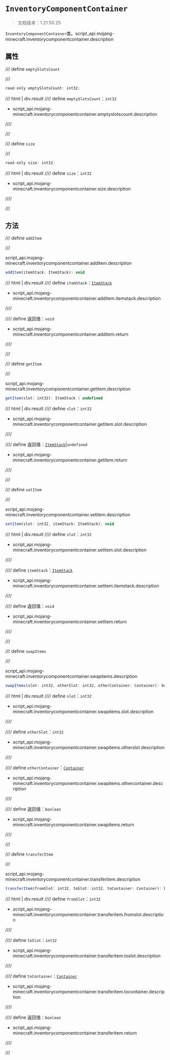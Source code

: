 # `InventoryComponentContainer`

> 文档版本：1.21.50.25

`InventoryComponentContainer`类。script_api.mojang-minecraft.inventorycomponentcontainer.description

## 属性

/// define
`emptySlotsCount`


///

```js
read-only emptySlotsCount: int32;
```

/// html | div.result
//// define
`emptySlotsCount`：`int32`

- script_api.mojang-minecraft.inventorycomponentcontainer.emptyslotscount.description


////

///


/// define
`size`


///

```js
read-only size: int32;
```

/// html | div.result
//// define
`size`：`int32`

- script_api.mojang-minecraft.inventorycomponentcontainer.size.description


////

///


## 方法

/// define
`addItem`


///

script_api.mojang-minecraft.inventorycomponentcontainer.additem.description

```js
addItem(itemStack: ItemStack): void
```

/// html | div.result
//// define
`itemStack`：[`ItemStack`](./itemstack.md)

- script_api.mojang-minecraft.inventorycomponentcontainer.additem.itemstack.description


////

//// define
返回值：`void`

- script_api.mojang-minecraft.inventorycomponentcontainer.additem.return


////

///


/// define
`getItem`


///

script_api.mojang-minecraft.inventorycomponentcontainer.getitem.description

```js
getItem(slot: int32): ItemStack | undefined
```

/// html | div.result
//// define
`slot`：`int32`

- script_api.mojang-minecraft.inventorycomponentcontainer.getitem.slot.description


////

//// define
返回值：[`ItemStack`](./itemstack.md)|`undefined`

- script_api.mojang-minecraft.inventorycomponentcontainer.getitem.return


////

///


/// define
`setItem`


///

script_api.mojang-minecraft.inventorycomponentcontainer.setitem.description

```js
setItem(slot: int32, itemStack: ItemStack): void
```

/// html | div.result
//// define
`slot`：`int32`

- script_api.mojang-minecraft.inventorycomponentcontainer.setitem.slot.description


////

//// define
`itemStack`：[`ItemStack`](./itemstack.md)

- script_api.mojang-minecraft.inventorycomponentcontainer.setitem.itemstack.description


////

//// define
返回值：`void`

- script_api.mojang-minecraft.inventorycomponentcontainer.setitem.return


////

///


/// define
`swapItems`


///

script_api.mojang-minecraft.inventorycomponentcontainer.swapitems.description

```js
swapItems(slot: int32, otherSlot: int32, otherContainer: Container): boolean
```

/// html | div.result
//// define
`slot`：`int32`

- script_api.mojang-minecraft.inventorycomponentcontainer.swapitems.slot.description


////

//// define
`otherSlot`：`int32`

- script_api.mojang-minecraft.inventorycomponentcontainer.swapitems.otherslot.description


////

//// define
`otherContainer`：[`Container`](./container.md)

- script_api.mojang-minecraft.inventorycomponentcontainer.swapitems.othercontainer.description


////

//// define
返回值：`boolean`

- script_api.mojang-minecraft.inventorycomponentcontainer.swapitems.return


////

///


/// define
`transferItem`


///

script_api.mojang-minecraft.inventorycomponentcontainer.transferitem.description

```js
transferItem(fromSlot: int32, toSlot: int32, toContainer: Container): boolean
```

/// html | div.result
//// define
`fromSlot`：`int32`

- script_api.mojang-minecraft.inventorycomponentcontainer.transferitem.fromslot.description


////

//// define
`toSlot`：`int32`

- script_api.mojang-minecraft.inventorycomponentcontainer.transferitem.toslot.description


////

//// define
`toContainer`：[`Container`](./container.md)

- script_api.mojang-minecraft.inventorycomponentcontainer.transferitem.tocontainer.description


////

//// define
返回值：`boolean`

- script_api.mojang-minecraft.inventorycomponentcontainer.transferitem.return


////

///

